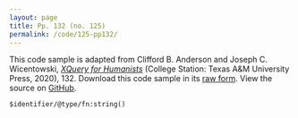 ```yaml
---
layout: page
title: Pp. 132 (no. 125)
permalink: /code/125-pp132/
---
```


This code sample is adapted from Clifford B. Anderson and Joseph C. Wicentowski, 
[_XQuery for Humanists_](/) (College Station: Texas A&M University Press, 2020), 132. 
Download this code sample in its [raw form](/code/125-pp132/125-pp132.txt).
View the source on [GitHub](https://github.com/coding4humanists/xquery4humanists/blob/master/code/125-pp132/125-pp132.txt).

```text
$identifier/@type/fn:string()
```  
